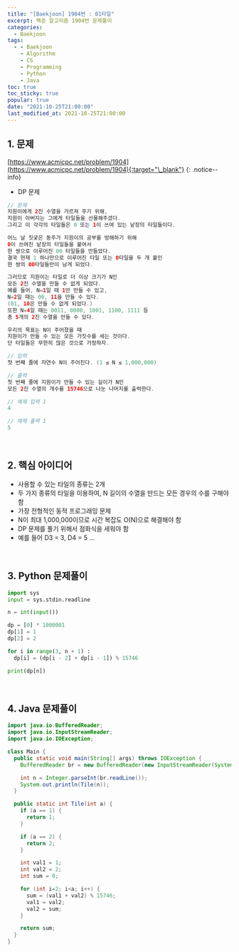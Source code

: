 ```yaml
---
title: "[Baekjoon] 1904번 : 01타일"
excerpt: 백준 알고리즘 1904번 문제풀이
categories:
  - Baekjoon
tags:
  - - Baekjoon
    - Algorithm
    - CS
    - Programming
    - Python
    - Java
toc: true
toc_sticky: true
popular: true
date: "2021-10-25T21:00:00"
last_modified_at: 2021-10-25T21:00:00
---
```


## 1. 문제

[https://www.acmicpc.net/problem/1904](https://www.acmicpc.net/problem/1904){:target="\_blank"}
{: .notice--info}

- DP 문제

```java
// 문제
지원이에게 2진 수열을 가르쳐 주기 위해,
지원이 아버지는 그에게 타일들을 선물해주셨다.
그리고 이 각각의 타일들은 0 또는 1이 쓰여 있는 낱장의 타일들이다.

어느 날 짓궂은 동주가 지원이의 공부를 방해하기 위해
0이 쓰여진 낱장의 타일들을 붙여서
한 쌍으로 이루어진 00 타일들을 만들었다.
결국 현재 1 하나만으로 이루어진 타일 또는 0타일을 두 개 붙인
한 쌍의 00타일들만이 남게 되었다.

그러므로 지원이는 타일로 더 이상 크기가 N인
모든 2진 수열을 만들 수 없게 되었다.
예를 들어, N=1일 때 1만 만들 수 있고,
N=2일 때는 00, 11을 만들 수 있다.
(01, 10은 만들 수 없게 되었다.)
또한 N=4일 때는 0011, 0000, 1001, 1100, 1111 등
총 5개의 2진 수열을 만들 수 있다.

우리의 목표는 N이 주어졌을 때
지원이가 만들 수 있는 모든 가짓수를 세는 것이다.
단 타일들은 무한히 많은 것으로 가정하자.

// 입력
첫 번째 줄에 자연수 N이 주어진다. (1 ≤ N ≤ 1,000,000)

// 출력
첫 번째 줄에 지원이가 만들 수 있는 길이가 N인
모든 2진 수열의 개수를 15746으로 나눈 나머지를 출력한다.

// 예제 입력 1
4

// 예제 출력 1
5
```

<br>

## 2. 핵심 아이디어

- 사용할 수 있는 타일의 종류는 2개
- 두 가지 종류의 타일을 이용하여, N 길이의 수열을 만드는 모든 경우의 수를 구해야 함
- 가장 전형적인 동적 프로그래밍 문제
- N이 최대 1,000,000이므로 시간 복잡도 O(N)으로 해결해야 함
- DP 문제를 풀기 위해서 점화식을 세워야 함
- 예를 들어 D3 = 3, D4 = 5 ...

<br>

## 3. Python 문제풀이

```python
import sys
input = sys.stdin.readline

n = int(input())

dp = [0] * 1000001
dp[1] = 1
dp[2] = 2

for i in range(3, n + 1) :
  dp[i] = (dp[i - 2] + dp[i - 1]) % 15746

print(dp[n])
```

<br>

## 4. Java 문제풀이

```java
import java.io.BufferedReader;
import java.io.InputStreamReader;
import java.io.IOException;

class Main {
  public static void main(String[] args) throws IOException {
    BufferedReader br = new BufferedReader(new InputStreamReader(System.in));

    int n = Integer.parseInt(br.readLine());
    System.out.println(Tile(n));
  }

  public static int Tile(int a) {
    if (a == 1) {
      return 1;
    }

    if (a == 2) {
      return 2;
    }

    int val1 = 1;
    int val2 = 2;
    int sum = 0;

    for (int i=2; i<a; i++) {
      sum = (val1 + val2) % 15746;
      val1 = val2;
      val2 = sum;
    }

    return sum;
  }
}
```
